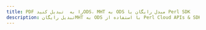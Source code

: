 ---title: PDF را به  تبدیل کنیدODS، MHT به ODS مبدل رایگان یا Perl SDKdescription: تبدیل رایگانMHT به ODS با استفاده از Perl Cloud APIs & SDK همچنین اسناد PDF را در Cloud ایجاد، ویرایش و رندر کنید.---